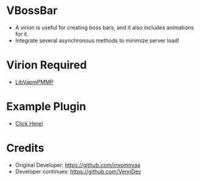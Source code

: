 # VBossBar
- A virion is useful for creating boss bars, and it also includes animations for it.
- Integrate several asynchronous methods to minimize server load!

# Virion Required
- [LibVapmPMMP](https://github.com/VennDev/LibVapmPMMP)

# Example Plugin
- [Click Here!](https://github.com/VennDev/VTestBossBar)

# Credits
- Original Developer: https://github.com/inxomnyaa
- Developer continues: https://github.com/VennDev
